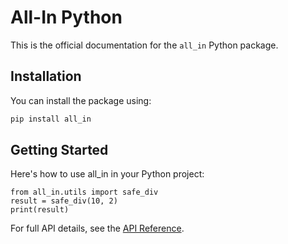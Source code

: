 # All-In Python

This is the official documentation for the `all_in` Python package.

## Installation

You can install the package using:

```bash
pip install all_in
```

## Getting Started

Here's how to use all_in in your Python project:

```
from all_in.utils import safe_div
result = safe_div(10, 2)
print(result)
```

For full API details, see the [API Reference](reference.md).